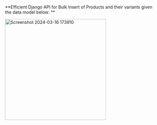 **Efficient Django API for Bulk Insert of Products and their variants given the data model below: **

<img width="332" alt="Screenshot 2024-03-16 173910" src="https://github.com/NashonOkumu/Django-API/assets/66790358/71abcf7f-78e7-416c-9950-c445e0a9cdec">
